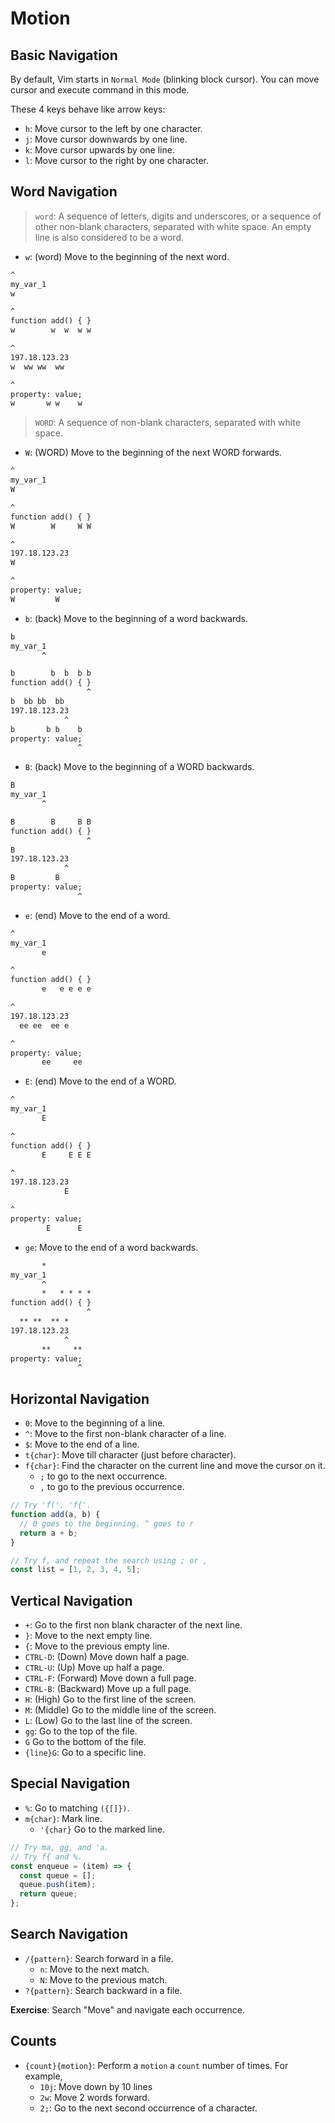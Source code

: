# Motion

## Basic Navigation

By default, Vim starts in `Normal Mode` (blinking block cursor). You can move
cursor and execute command in this mode.

These 4 keys behave like arrow keys:

- `h`: Move cursor to the left by one character.
- `j`: Move cursor downwards by one line.
- `k`: Move cursor upwards by one line.
- `l`: Move cursor to the right by one character.

## Word Navigation

> `word`: A sequence of letters, digits and underscores, or a sequence of
> other non-blank characters, separated with white space. An empty line is
> also considered to be a word.

- `w`: (word) Move to the beginning of the next word.

```txt
^
my_var_1
w

^
function add() { }
w        w  w  w w

^
197.18.123.23
w  ww ww  ww

^
property: value;
w       w w    w
```

> `WORD`: A sequence of non-blank characters, separated with white space.

- `W`: (WORD) Move to the beginning of the next WORD forwards.

```txt
^
my_var_1
W

^
function add() { }
W        W     W W

^
197.18.123.23
W

^
property: value;
W         W
```

- `b`: (back) Move to the beginning of a word backwards.

```txt
b
my_var_1
       ^

b        b  b  b b
function add() { }
                 ^
b  bb bb  bb
197.18.123.23
            ^
b       b b    b
property: value;
               ^
```

- `B`: (back) Move to the beginning of a WORD backwards.

```txt
B
my_var_1
       ^

B        B     B B
function add() { }
                 ^
B
197.18.123.23
            ^
B         B
property: value;
               ^
```

- `e`: (end) Move to the end of a word.

```txt
^
my_var_1
       e

^
function add() { }
       e   e e e e

^
197.18.123.23
  ee ee  ee e

^
property: value;
       ee     ee
```

- `E`: (end) Move to the end of a WORD.

```txt
^
my_var_1
       E

^
function add() { }
       E     E E E

^
197.18.123.23
            E

^
property: value;
        E      E
```

- `ge`: Move to the end of a word backwards.

```txt
       *
my_var_1
       ^
       *   * * * *
function add() { }
                 ^
  ** **  ** *
197.18.123.23
            ^
       **     **
property: value;
               ^
```

## Horizontal Navigation

- `0`: Move to the beginning of a line.
- `^`: Move to the first non-blank character of a line.
- `$`: Move to the end of a line.
- `t{char}`: Move till character (just before character).
- `f{char}`: Find the character on the current line and move the cursor on it.
  - `;` to go to the next occurrence.
  - `,` to go to the previous occurrence.

```js
// Try 'f(', 'f{'.
function add(a, b) {
  // 0 goes to the beginning. ^ goes to r
  return a + b;
}

// Try f, and repeat the search using ; or ,
const list = [1, 2, 3, 4, 5];
```

## Vertical Navigation

- `+`: Go to the first non blank character of the next line.
- `}`: Move to the next empty line.
- `{`: Move to the previous empty line.
- `CTRL-D`: (Down) Move down half a page.
- `CTRL-U`: (Up) Move up half a page.
- `CTRL-F`: (Forward) Move down a full page.
- `CTRL-B`: (Backward) Move up a full page.
- `H`: (High) Go to the first line of the screen.
- `M`: (Middle) Go to the middle line of the screen.
- `L`: (Low) Go to the last line of the screen.
- `gg`: Go to the top of the file.
- `G` Go to the bottom of the file.
- `{line}G`: Go to a specific line.

## Special Navigation

- `%`: Go to matching `({[]})`.
- `m{char}`: Mark line.
  - `'{char}` Go to the marked line.

```js
// Try ma, gg, and 'a.
// Try f{ and %.
const enqueue = (item) => {
  const queue = [];
  queue.push(item);
  return queue;
};
```

## Search Navigation

- `/{pattern}`: Search forward in a file.
  - `n`: Move to the next match.
  - `N`: Move to the previous match.
- `?{pattern}`: Search backward in a file.

**Exercise**:
Search "Move" and navigate each occurrence.

## Counts

- `{count}{motion}`: Perform a `motion` a `count` number of times. For example,
  - `10j`: Move down by 10 lines
  - `2w`: Move 2 words forward.
  - `2;`: Go to the next second occurrence of a character.
